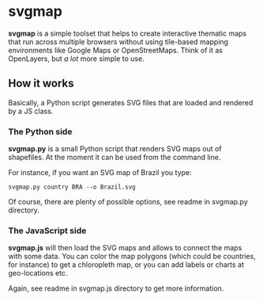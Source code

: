 svgmap
======

**svgmap** is a simple toolset that helps to create interactive thematic maps that run across multiple browsers without using tile-based mapping environments like Google Maps or OpenStreetMaps. Think of it as OpenLayers, but *a lot* more simple to use.

## How it works

Basically, a Python script generates SVG files that are loaded and rendered by a JS class.

### The Python side

**svgmap.py** is a small Python script that renders SVG maps out of shapefiles. At the moment it can be used from the command line.

For instance, if you want an SVG map of Brazil you type:

	svgmap.py country BRA --o Brazil.svg

Of course, there are plenty of possible options, see readme in svgmap.py directory.

### The JavaScript side

**svgmap.js** will then load the SVG maps and allows to connect the maps with some data. You can color the map polygons (which could be countries, for instance) to get a chloropleth map, or you can add labels or charts at geo-locations etc.

Again, see readme in svgmap.js directory to get more information.
